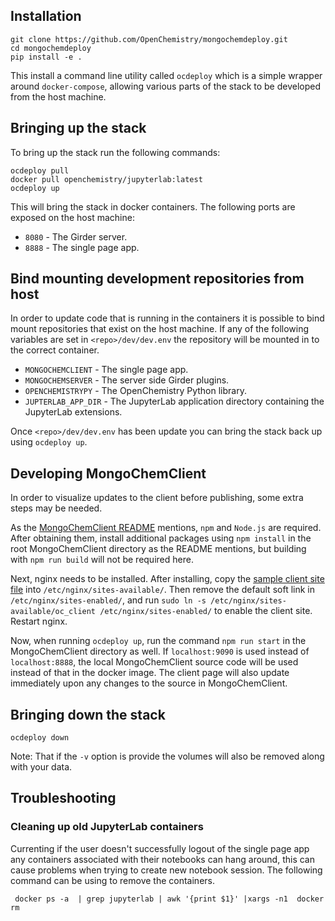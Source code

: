 Installation
------------
    git clone https://github.com/OpenChemistry/mongochemdeploy.git
    cd mongochemdeploy
    pip install -e .

This install a command line utility called ```ocdeploy``` which is a simple wrapper around ```docker-compose```, allowing
various parts of the stack to be developed from the host machine.

Bringing up the stack
---------------------

To bring up the stack run the following commands:

    ocdeploy pull
    docker pull openchemistry/jupyterlab:latest
    ocdeploy up
    
This will bring the stack in docker containers. The following ports are exposed on the host machine:

- ```8080``` - The Girder server.
- ```8888``` - The single page app.



Bind mounting development repositories from host
------------------------------------------------

In order to update code that is running in the containers it is possible to bind mount repositories that exist on the host
machine. If any of the following variables are set in ```<repo>/dev/dev.env``` the repository will be mounted in to the correct
container.

- ```MONGOCHEMCLIENT``` - The single page app.
- ```MONGOCHEMSERVER``` - The server side Girder plugins.
- ```OPENCHEMISTRYPY``` - The OpenChemistry Python library.
- ```JUPTERLAB_APP_DIR``` - The JupyterLab application directory containing the JupyterLab extensions.

Once ```<repo>/dev/dev.env``` has been update you can bring the stack back up using ```ocdeploy up```.

Developing MongoChemClient
--------------------------

In order to visualize updates to the client before publishing, some extra steps may be needed.

As the [MongoChemClient README](https://github.com/OpenChemistry/mongochemclient/blob/master/README.md) mentions,
`npm` and `Node.js` are required. After obtaining them, install additional packages using `npm install` in the 
root MongoChemClient directory as the README mentions, but building with `npm run build` will not be required here.

Next, nginx needs to be installed. After installing, copy the [sample client site file](nginx/oc_client) into 
`/etc/nginx/sites-available/`. Then remove the default soft link in `/etc/nginx/sites-enabled/`, and run
`sudo ln -s /etc/nginx/sites-available/oc_client /etc/nginx/sites-enabled/` to enable the client site.
Restart nginx.

Now, when running `ocdeploy up`, run the command `npm run start` in the MongoChemClient directory as well.
If `localhost:9090` is used instead of `localhost:8888`, the local MongoChemClient source
code will be used instead of that in the docker image. The client page will also update immediately upon any
changes to the source in MongoChemClient.


Bringing down the stack
-----------------------

```ocdeploy down```

Note: That if the ```-v``` option is provide the volumes will also be removed along with your data.


Troubleshooting
---------------

### Cleaning up old JupyterLab containers

Currenting if the user doesn't successfully logout of the single page app any containers associated with their notebooks can hang around, this can cause problems when trying to create new notebook session. The following command can be using to remove the containers.

     docker ps -a  | grep jupyterlab | awk '{print $1}' |xargs -n1  docker rm
